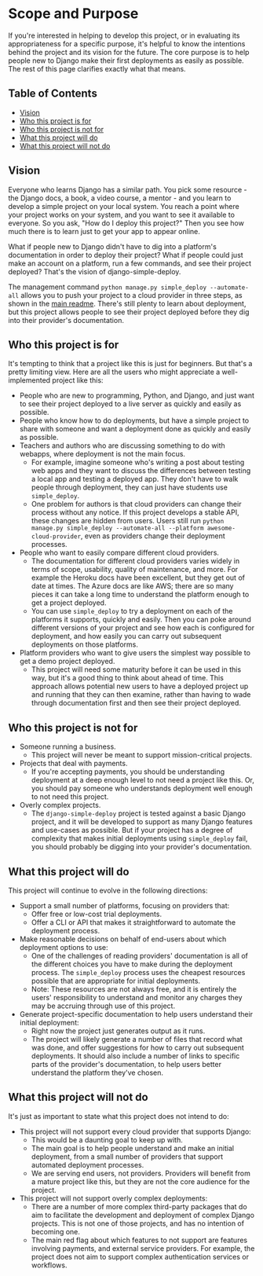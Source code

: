 Scope and Purpose
===

If you're interested in helping to develop this project, or in evaluating its appropriateness for a specific purpose, it's helpful to know the intentions behind the project and its vision for the future. The core purpose is to help people new to Django make their first deployments as easily as possible. The rest of this page clarifies exactly what that means.

Table of Contents
---

- [Vision](#vision)
- [Who this project is for](#who-this-project-is-for)
- [Who this project is not for](#who-this-project-is-not-for)
- [What this project will do](#what-this-project-will-do)
- [What this project will not do](#what-this-project-will-not-do)

Vision
---

Everyone who learns Django has a similar path. You pick some resource - the Django docs, a book, a video course, a mentor - and you learn to develop a simple project on your local system. You reach a point where your project works on your system, and you want to see it available to everyone. So you ask, "How do I deploy this project?" Then you see how much there is to learn just to get your app to appear online.

What if people new to Django didn't have to dig into a platform's documentation in order to deploy their project? What if people could just make an account on a platform, run a few commands, and see their project deployed? That's the vision of django-simple-deploy.

The management command `python manage.py simple_deploy --automate-all` allows you to push your project to a cloud provider in three steps, as shown in the [main readme](../README.md). There's still plenty to learn about deployment, but this project allows people to see their project deployed before they dig into their provider's documentation.

Who this project is for
---

It's tempting to think that a project like this is just for beginners. But that's a pretty limiting view. Here are all the users who might appreciate a well-implemented project like this:

- People who are new to programming, Python, and Django, and just want to see their project deployed to a live server as quickly and easily as possible.
- People who know how to do deployments, but have a simple project to share with someone and want a deployment done as quickly and easily as possible.
- Teachers and authors who are discussing something to do with webapps, where deployment is not the main focus.
    - For example, imagine someone who's writing a post about testing web apps and they want to discuss the differences between testing a local app and testing a deployed app. They don't have to walk people through deployment, they can just have students use `simple_deploy`.
    - One problem for authors is that cloud providers can change their process without any notice. If this project develops a stable API, these changes are hidden from users. Users still run `python manage.py simple_deploy --automate-all --platform awesome-cloud-provider`, even as providers change their deployment processes.
- People who want to easily compare different cloud providers.
    - The documentation for different cloud providers varies widely in terms of scope, usability, quality of maintenance, and more. For example the Heroku docs have been excellent, but they get out of date at times. The Azure docs are like AWS; there are so many pieces it can take a long time to understand the platform enough to get a project deployed.
    - You can use `simple_deploy` to try a deployment on each of the platforms it supports, quickly and easily. Then you can poke around different versions of your project and see how each is configured for deployment, and how easily you can carry out subsequent deployments on those platforms.
- Platform providers who want to give users the simplest way possible to get a demo project deployed.
  - This project will need some maturity before it can be used in this way, but it's a good thing to think about ahead of time. This approach allows potential new users to have a deployed project up and running that they can then examine, rather than having to wade through documentation first and then see their project deployed.

Who this project is not for
---

- Someone running a business.
    - This project will never be meant to support mission-critical projects.
- Projects that deal with payments.
    - If you're accepting payments, you should be understanding deployment at a deep enough level to not need a project like this. Or, you should pay someone who understands deployment well enough to not need this project.
- Overly complex projects.
    - The `django-simple-deploy` project is tested against a basic Django project, and it will be developed to support as many Django features and use-cases as possible. But if your project has a degree of complexity that makes initial deployments using `simple_deploy` fail, you should probably be digging into your provider's documentation.        

What this project will do
---

This project will continue to evolve in the following directions:
- Support a small number of platforms, focusing on providers that:
    - Offer free or low-cost trial deployments.
    - Offer a CLI or API that makes it straightforward to automate the deployment process.
- Make reasonable decisions on behalf of end-users about which deployment options to use:
    - One of the challenges of reading providers' documentation is all of the different choices you have to make during the deployment process. The `simple_deploy` process uses the cheapest resources possible that are appropriate for initial deployments.
    - Note: These resources are not always free, and it is entirely the users' responsibility to understand and monitor any charges they may be accruing through use of this project.
- Generate project-specific documentation to help users understand their initial deployment:
    - Right now the project just generates output as it runs.
    - The project will likely generate a number of files that record what was done, and offer suggestions for how to carry out subsequent deployments. It should also include a number of links to specific parts of the provider's documentation, to help users better understand the platform they've chosen.

What this project will not do
---

It's just as important to state what this project does not intend to do:
- This project will not support every cloud provider that supports Django:
    - This would be a daunting goal to keep up with.
    - The main goal is to help people understand and make an initial deployment, from a small number of providers that support automated deployment processes.
    - We are serving end users, not providers. Providers will benefit from a mature project like this, but they are not the core audience for the project.
- This project will not support overly complex deployments:
    - There are a number of more complex third-party packages that do aim to facilitate the development and deployment of complex Django projects. This is not one of those projects, and has no intention of becoming one.
    - The main red flag about which features to not support are features involving payments, and external service providers. For example, the project does not aim to support complex authentication services or workflows.